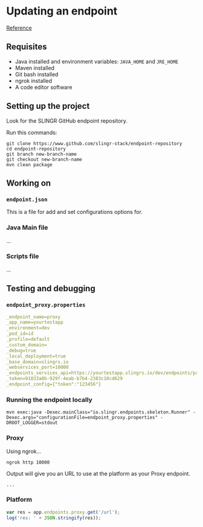 # Updating an endpoint

[Reference](https://slingr-stack.github.io/platform/extensions_java_sdk.html)

## Requisites

- Java installed and environment variables: `JAVA_HOME` and `JRE_HOME`
- Maven installed
- Git bash installed
- ngrok installed
- A code editor software

## Setting up the project

Look for the SLINGR GitHub endpoint repository.

Run this commands:

```
git clone https://www.github.com/slingr-stack/endpoint-repository
cd endpoint-repository
git branch new-branch-name
git checkout new-branch-name
mvn clean package
```

## Working on

### `endpoint.json`

This is a file for add and set configurations options for.

### Java Main file

...

### Scripts file

...

## Testing and debugging

### `endpoint_proxy.properties`

```yml
_endpoint_name=proxy
_app_name=yourtestapp
_environment=dev
_pod_id=id
_profile=default
_custom_domain=
_debug=true
_local_deployment=true
_base_domain=slingrs.io
_webservices_port=10000
_endpoints_services_api=https://yourtestapp.slingrs.io/dev/endpoints/proxy/api
_token=91833a8b-929f-4eab-b7b4-2383c10cd629
_endpoint_config={"token":"123456"}
```

### Running the endpoint locally

`mvn exec:java -Dexec.mainClass="io.slingr.endpoints.skeleton.Runner"
-Dexec.args="configurationFile=endpoint_proxy.properties"
-DROOT_LOGGER=stdout`

### Proxy

Using ngrok...

`ngrok http 10000`

Output will give you an URL to use at the platform as your Proxy
endpoint.

```
...
```

### Platform

```js
var res = app.endpoints.proxy.get('/url');
log('res: ' + JSON.stringify(res));
```

